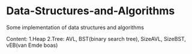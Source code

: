 # Data-Structures-and-Algorithms
Some implementation of data structures and algorithms

Content:
    1.Heap
    2.Tree:
        AVL, 
        BST(binary search tree), 
        SizeAVL, 
        SizeBST, 
        vEB(van Emde boas)
